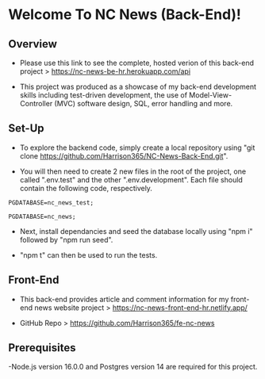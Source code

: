 # Welcome To NC News (Back-End)!

## Overview

- Please use this link to see the complete, hosted verion of this back-end project > https://nc-news-be-hr.herokuapp.com/api

- This project was produced as a showcase of my back-end development skills including test-driven development, the use of Model-View-Controller (MVC) software design, SQL, error handling and more.

## Set-Up

- To explore the backend code, simply create a local repository using "git clone https://github.com/Harrison365/NC-News-Back-End.git".

- You will then need to create 2 new files in the root of the project, one called ".env.test" and the other ".env.development". Each file should contain the following code, respectively.

```
PGDATABASE=nc_news_test;
```

```
PGDATABASE=nc_news;
```

- Next, install dependancies and seed the database locally using "npm i" followed by "npm run seed".

- "npm t" can then be used to run the tests.

## Front-End

- This back-end provides article and comment information for my front-end news website project > https://nc-news-front-end-hr.netlify.app/

- GitHub Repo > https://github.com/Harrison365/fe-nc-news

## Prerequisites

-Node.js version 16.0.0 and Postgres version 14 are required for this project.
